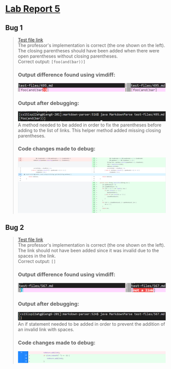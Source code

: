 # [Lab Report 5](lab-report-5-week-10.html)

## Bug 1
> [Test file link](https://github.com/nidhidhamnani/markdown-parser/blob/main/test-files/495.md)   
> The professor's implementation is correct (the one shown on the left). The closing parentheses should have been added when there were open parentheses without closing parentheses.    
> Correct output: ```[foo(and(bar))]```   
> ### Output difference found using vimdiff:      
> ![Image](./Lab5Images/Error1.png)      
> ### Output after debugging:     
> ![Image](./Lab5Images/Error1Fixed.png)    
> A method needed to be added in order to fix the parentheses before adding to the list of links. This helper method added missing closing parentheses.
> ### Code changes made to debug:
> ![Image](./Lab5Images/ChangesMadeToDebugError1.png)

## Bug 2
> [Test file link](https://github.com/nidhidhamnani/markdown-parser/blob/main/test-files/567.md)   
> The professor's implementation is correct (the one shown on the left). The link should not have been added since it was invalid due to the spaces in the link.     
> Correct output: ```[]```   
> ### Output difference found using vimdiff:      
> ![Image](./Lab5Images/Error2.png)      
> ### Output after debugging:     
> ![Image](./Lab5Images/Error2Fixed.png)    
> An if statement needed to be added in order to prevent the addition of an invalid link with spaces.
> ### Code changes made to debug:
> ![Image](./Lab5Images/ChangesMadeToDebugError2.png)
